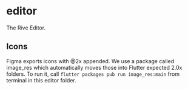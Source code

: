 # editor

The Rive Editor.

## Icons

Figma exports icons with @2x appended. We use a package called image_res which automatically moves those into Flutter expected 2.0x folders. To run it, call ```flutter packages pub run image_res:main``` from terminal in this editor folder.